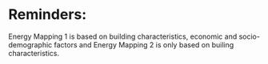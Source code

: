 # Reminders:
Energy Mapping 1 is based on building characteristics, economic and socio-demographic factors and Energy Mapping 2 is only based on builing characteristics.
